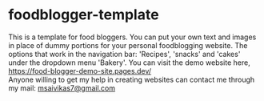 # foodblogger-template

This is a template for food bloggers. 
You can put your own text and images in place of dummy portions for your personal foodblogging website.
The options that work in the navigation bar: 'Recipes', 'snacks' and 'cakes' under the dropdown menu 'Bakery'.
You can visit the demo website here, https://food-blogger-demo-site.pages.dev/  
Anyone willing to get my help in creating websites can contact me through my mail: msaivikas7@gmail.com

